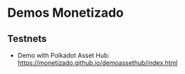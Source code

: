 # Demos Monetizado

## Testnets

- Demo with Polkadot Asset Hub: https://monetizado.github.io/demoassethub/index.html
